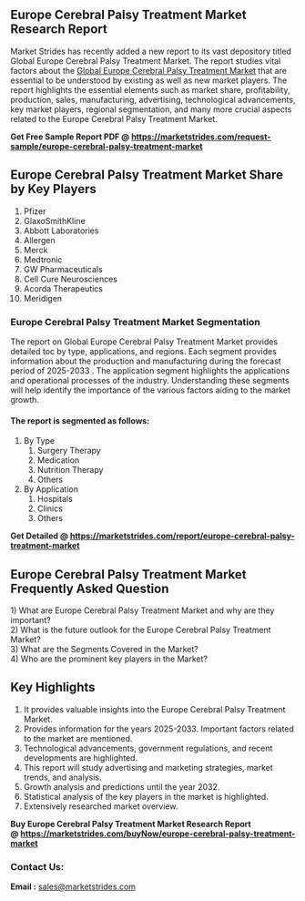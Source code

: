 <h2>Europe Cerebral Palsy Treatment Market Research Report</h2>
<p>Market Strides has recently added a new report to its vast depository titled Global Europe Cerebral Palsy Treatment Market. The report studies vital factors about the&nbsp;<a href="https://marketstrides.com/report/europe-cerebral-palsy-treatment-market">Global Europe Cerebral Palsy Treatment Market</a>&nbsp;that are essential to be understood by existing as well as new market players. The report highlights the essential elements such as market share, profitability, production, sales, manufacturing, advertising, technological advancements, key market players, regional segmentation, and many more crucial aspects related to the Europe Cerebral Palsy Treatment Market.</p>
<p><strong>Get Free Sample Report PDF @&nbsp;<a href="https://marketstrides.com/request-sample/europe-cerebral-palsy-treatment-market">https://marketstrides.com/request-sample/europe-cerebral-palsy-treatment-market</a></strong></p>
<h2><strong>Europe Cerebral Palsy Treatment Market Share by Key Players</strong></h2>
<ol>
<li>Pfizer</li>
<li>GlaxoSmithKline</li>
<li>Abbott Laboratories</li>
<li>Allergen</li>
<li>Merck</li>
<li>Medtronic</li>
<li>GW Pharmaceuticals</li>
<li>Cell Cure Neurosciences</li>
<li>Acorda Therapeutics</li>
<li>Meridigen</li>
</ol>
<h3><strong>Europe Cerebral Palsy Treatment Market Segmentation</strong></h3>
<p>The report on Global Europe Cerebral Palsy Treatment Market provides detailed toc by type, applications, and regions. Each segment provides information about the production and manufacturing during the forecast period of 2025-2033 . The application segment highlights the applications and operational processes of the industry. Understanding these segments will help identify the importance of the various factors aiding to the market growth.</p>
<h4>The report is segmented as follows:</h4>
<ol>
<li>By Type
<ol>
<li>Surgery Therapy</li>
<li>Medication</li>
<li>Nutrition Therapy</li>
<li>Others</li>
</ol>
</li>
<li>By Application
<ol>
<li>Hospitals</li>
<li>Clinics</li>
<li>Others</li>
</ol>
</li>
</ol>
<p><strong>Get Detailed @&nbsp;<a href="https://marketstrides.com/report/europe-cerebral-palsy-treatment-market">https://marketstrides.com/report/europe-cerebral-palsy-treatment-market</a></strong></p>
<h2 class=""><strong>Europe Cerebral Palsy Treatment Market Frequently Asked Question</strong></h2>
<div class="">1) What are&nbsp;Europe Cerebral Palsy Treatment Market and why are they important?
<div class="">
<div class="">2) What is the future outlook for the Europe Cerebral Palsy Treatment Market?</div>
</div>
</div>
<div class="">3) What are the Segments Covered in the Market?</div>
<div class="">4) Who are the prominent key players in the Market?</div>
<h2><strong>Key Highlights</strong></h2>
<div class="">
<ol>
<li>It provides valuable insights into the Europe Cerebral Palsy Treatment Market.</li>
<li>Provides information for the years 2025-2033. Important factors related to the market are mentioned.</li>
<li>Technological advancements, government regulations, and recent developments are highlighted.</li>
<li>This report will study advertising and marketing strategies, market trends, and analysis.</li>
<li>Growth analysis and predictions until the year 2032.</li>
<li>Statistical analysis of the key players in the market is highlighted.</li>
<li>Extensively researched market overview.</li>
</ol>
<p><strong>Buy Europe Cerebral Palsy Treatment Market Research Report @&nbsp;<a href="https://marketstrides.com/buyNow/europe-cerebral-palsy-treatment-market">https://marketstrides.com/buyNow/europe-cerebral-palsy-treatment-market</a></strong></p>
<h3>Contact Us:</h3>
<p><strong>Email :</strong> <a href="mailto:sales@marketstrides.com">sales@marketstrides.com</a></p>
</div>
<p>&nbsp;</p>
<h3>&nbsp;</h3>
